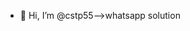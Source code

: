 - 👋 Hi, I’m @cstp55-->whatsapp solution

<!---
cstp55/cstp55 is a ✨ special ✨ repository because its `README.md` (this file) appears on your GitHub profile.
You can click the Preview link to take a look at your changes.
--->
